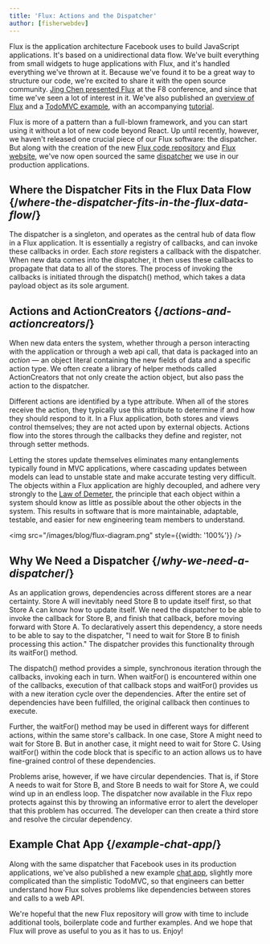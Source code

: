 ```yaml
---
title: 'Flux: Actions and the Dispatcher'
author: [fisherwebdev]
---
```


Flux is the application architecture Facebook uses to build JavaScript applications. It's based on a unidirectional data flow. We've built everything from small widgets to huge applications with Flux, and it's handled everything we've thrown at it. Because we've found it to be a great way to structure our code, we're excited to share it with the open source community. [Jing Chen presented Flux](http://youtu.be/nYkdrAPrdcw?t=10m20s) at the F8 conference, and since that time we've seen a lot of interest in it. We've also published an [overview of Flux](https://facebook.github.io/flux/docs/overview.html) and a [TodoMVC example](https://github.com/facebook/flux/tree/master/examples/flux-todomvc/), with an accompanying [tutorial](https://facebook.github.io/flux/docs/todo-list.html).

Flux is more of a pattern than a full-blown framework, and you can start using it without a lot of new code beyond React. Up until recently, however, we haven't released one crucial piece of our Flux software: the dispatcher. But along with the creation of the new [Flux code repository](https://github.com/facebook/flux) and [Flux website](https://facebook.github.io/flux/), we've now open sourced the same [dispatcher](https://facebook.github.io/flux/docs/dispatcher.html) we use in our production applications.

## Where the Dispatcher Fits in the Flux Data Flow {/*where-the-dispatcher-fits-in-the-flux-data-flow*/}

The dispatcher is a singleton, and operates as the central hub of data flow in a Flux application. It is essentially a registry of callbacks, and can invoke these callbacks in order. Each _store_ registers a callback with the dispatcher. When new data comes into the dispatcher, it then uses these callbacks to propagate that data to all of the stores. The process of invoking the callbacks is initiated through the dispatch() method, which takes a data payload object as its sole argument.

## Actions and ActionCreators {/*actions-and-actioncreators*/}

When new data enters the system, whether through a person interacting with the application or through a web api call, that data is packaged into an _action_ — an object literal containing the new fields of data and a specific action type. We often create a library of helper methods called ActionCreators that not only create the action object, but also pass the action to the dispatcher.

Different actions are identified by a type attribute. When all of the stores receive the action, they typically use this attribute to determine if and how they should respond to it. In a Flux application, both stores and views control themselves; they are not acted upon by external objects. Actions flow into the stores through the callbacks they define and register, not through setter methods.

Letting the stores update themselves eliminates many entanglements typically found in MVC applications, where cascading updates between models can lead to unstable state and make accurate testing very difficult. The objects within a Flux application are highly decoupled, and adhere very strongly to the [Law of Demeter](https://en.wikipedia.org/wiki/Law_of_Demeter), the principle that each object within a system should know as little as possible about the other objects in the system. This results in software that is more maintainable, adaptable, testable, and easier for new engineering team members to understand.

<img src="/images/blog/flux-diagram.png" style={{width: '100%'}} />

## Why We Need a Dispatcher {/*why-we-need-a-dispatcher*/}

As an application grows, dependencies across different stores are a near certainty. Store A will inevitably need Store B to update itself first, so that Store A can know how to update itself. We need the dispatcher to be able to invoke the callback for Store B, and finish that callback, before moving forward with Store A. To declaratively assert this dependency, a store needs to be able to say to the dispatcher, "I need to wait for Store B to finish processing this action." The dispatcher provides this functionality through its waitFor() method.

The dispatch() method provides a simple, synchronous iteration through the callbacks, invoking each in turn. When waitFor() is encountered within one of the callbacks, execution of that callback stops and waitFor() provides us with a new iteration cycle over the dependencies. After the entire set of dependencies have been fulfilled, the original callback then continues to execute.

Further, the waitFor() method may be used in different ways for different actions, within the same store's callback. In one case, Store A might need to wait for Store B. But in another case, it might need to wait for Store C. Using waitFor() within the code block that is specific to an action allows us to have fine-grained control of these dependencies.

Problems arise, however, if we have circular dependencies. That is, if Store A needs to wait for Store B, and Store B needs to wait for Store A, we could wind up in an endless loop. The dispatcher now available in the Flux repo protects against this by throwing an informative error to alert the developer that this problem has occurred. The developer can then create a third store and resolve the circular dependency.

## Example Chat App {/*example-chat-app*/}

Along with the same dispatcher that Facebook uses in its production applications, we've also published a new example [chat app](https://github.com/facebook/flux/tree/master/examples/flux-chat), slightly more complicated than the simplistic TodoMVC, so that engineers can better understand how Flux solves problems like dependencies between stores and calls to a web API.

We're hopeful that the new Flux repository will grow with time to include additional tools, boilerplate code and further examples. And we hope that Flux will prove as useful to you as it has to us. Enjoy!
